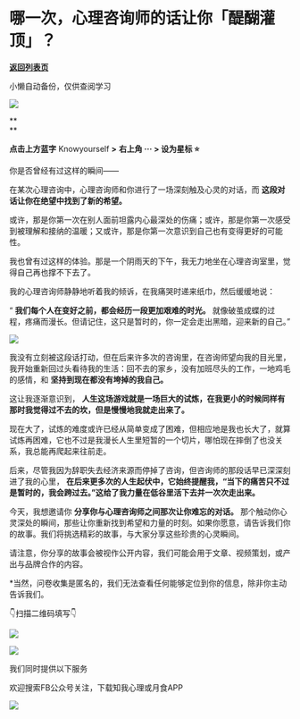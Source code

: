 # 哪一次，心理咨询师的话让你「醍醐灌顶」？

[**返回列表页**](/gzh/KnowYourself)

小懒自动备份，仅供查阅学习

![](https://mmbiz.qpic.cn/sz_mmbiz_gif/Mz0ovPEFMRIiafRaDXFVAp7K8F2vYRo4yhRycqGLvAsZMTCZCkayL4WXGAHp1lGUQUJ0K8L47XmCJUgV8LOFarQ/640?wx_fmt=gif&from;=appmsg)

 **  
**

 **点击上方蓝字** Knowyourself **>** **右上角 ··· > 设为星标 ⭐️**

  

  

你是否曾经有过这样的瞬间——

  

在某次心理咨询中，心理咨询师和你进行了一场深刻触及心灵的对话，而 **这段对话让你在绝望中找到了新的希望。**

  

或许，那是你第一次在别人面前坦露内心最深处的伤痛；或许，那是你第一次感受到被理解和接纳的温暖；又或许，那是你第一次意识到自己也有变得更好的可能性。

  

我也曾有过这样的体验。那是一个阴雨天的下午，我无力地坐在心理咨询室里，觉得自己再也撑不下去了。

  

我的心理咨询师静静地听着我的倾诉，在我痛哭时递来纸巾，然后缓缓地说：

  

“ **我们每个人在变好之前，都会经历一段更加艰难的时光。** 就像破茧成蝶的过程，疼痛而漫长。但请记住，这只是暂时的，你一定会走出黑暗，迎来新的自己。”

  

![](https://mmbiz.qpic.cn/sz_mmbiz_jpg/Mz0ovPEFMRIiafRaDXFVAp7K8F2vYRo4y1KGRR2zESyF8eCjUm2xVqrJ9rX50avTI71hD14fTpJ3hGfYEeSJIBw/640?wx_fmt=jpeg&from;=appmsg)

  

我没有立刻被这段话打动，但在后来许多次的咨询里，在咨询师望向我的目光里，我开始重新回过头看待我的生活：回不去的家乡，没有加班尽头的工作，一地鸡毛的感情，和
**坚持到现在都没有垮掉的我自己。**

  

这让我逐渐意识到， **人生这场游戏就是一场巨大的试炼，在我更小的时候同样有那时我觉得过不去的坎，但是慢慢地我就走出来了。**

  

现在大了，试炼的难度或许已经从简单变成了困难，但相应地是我也长大了，就算试炼再困难，它也不过是我漫长人生里短暂的一个切片，哪怕现在摔倒了也没关系，我总能再爬起来往前走。

  

后来，尽管我因为辞职失去经济来源而停掉了咨询，但咨询师的那段话早已深深刻进了我的心里，
**在后来更多次的人生起伏中，它始终提醒我，“当下的痛苦只不过是暂时的，我会跨过去。”这给了我力量在低谷里活下去并一次次走出来。**

  

今天，我想邀请你 **分享你与心理咨询师之间那次让你难忘的对话。**
那个触动你心灵深处的瞬间，那些让你重新找到希望和力量的时刻。如果你愿意，请告诉我们你的故事。我们将挑选精彩的故事，与大家分享这些珍贵的心灵瞬间。

  

请注意，你分享的故事会被视作公开内容，我们可能会用于文章、视频策划，或产出与品牌合作的内容。

  

*当然，问卷收集是匿名的，我们无法查看任何能够定位到你的信息，除非你主动告诉我们。

  

👇扫描二维码填写👇

  

![](https://mmbiz.qpic.cn/sz_mmbiz_png/Mz0ovPEFMRIiafRaDXFVAp7K8F2vYRo4yJcL0qXbHYCXEcvG9GOhNbS237j0QKq84qGOyGDodibxbEPlUTCzwVwA/640?wx_fmt=png&from;=appmsg)

  

![](https://mmbiz.qpic.cn/sz_mmbiz_png/Mz0ovPEFMRIiafRaDXFVAp7K8F2vYRo4yQtuZHhpU6YKCohrK2BpBXECd3uY6Ey8yPrjUgSBBjgERjcTMVMdFvA/640?wx_fmt=png&from;=appmsg)

  

我们同时提供以下服务

欢迎搜索FB公众号关注，下载知我心理或月食APP

![](https://mmbiz.qpic.cn/sz_mmbiz_jpg/Mz0ovPEFMRIiafRaDXFVAp7K8F2vYRo4yEkTichMFicr32olrbOaCyLo2XNHSia0LpC5NYFC0qSCYb50fVkQbTN29w/640?wx_fmt=jpeg&from;=appmsg)

  

